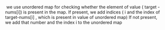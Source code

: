 ​ we use unordered map for checking whether the element of value ( target - nums[i]) is present in the map.
 If present, we add indices ( i and the index of target-nums[i] , which is present in value of unordered map)
 If not present, we add that number and the  index i to the unordered map
